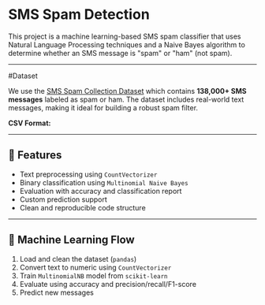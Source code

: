 # SMS Spam Detection 

This project is a machine learning-based SMS spam classifier that uses Natural Language Processing  techniques and a Naive Bayes algorithm to determine whether an SMS message is "spam" or "ham" (not spam).

---

#Dataset

We use the [SMS Spam Collection Dataset](https://github.com/vinit9638/SMS-scam-detection-dataset) which contains **138,000+ SMS messages** labeled as spam or ham. The dataset includes real-world text messages, making it ideal for building a robust spam filter.

**CSV Format:**


---

## 🚀 Features

- Text preprocessing using `CountVectorizer`
- Binary classification using `Multinomial Naive Bayes`
- Evaluation with accuracy and classification report
- Custom prediction support
- Clean and reproducible code structure

---

## 🧠 Machine Learning Flow

1. Load and clean the dataset (`pandas`)
2. Convert text to numeric using `CountVectorizer`
3. Train `MultinomialNB` model from `scikit-learn`
4. Evaluate using accuracy and precision/recall/F1-score
5. Predict new messages




